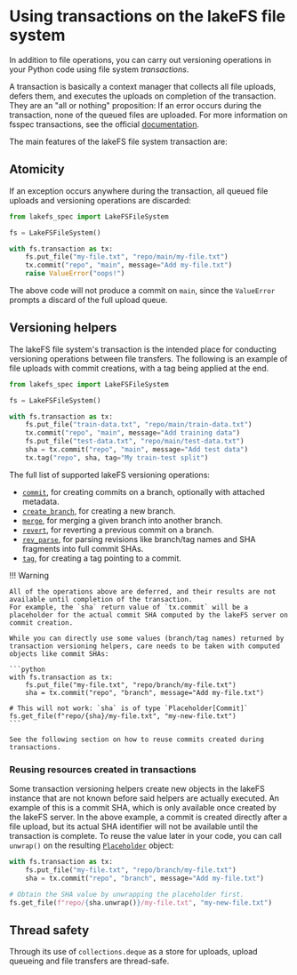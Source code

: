 # Using transactions on the lakeFS file system

In addition to file operations, you can carry out versioning operations in your Python code using file system *transactions*.

A transaction is basically a context manager that collects all file uploads, defers them, and executes the uploads on completion of the transaction.
They are an "all or nothing" proposition: If an error occurs during the transaction, none of the queued files are uploaded.
For more information on fsspec transactions, see the official [documentation](https://filesystem-spec.readthedocs.io/en/latest/features.html#transactions).

The main features of the lakeFS file system transaction are:

## Atomicity

If an exception occurs anywhere during the transaction, all queued file uploads and versioning operations are discarded:

```python
from lakefs_spec import LakeFSFileSystem

fs = LakeFSFileSystem()

with fs.transaction as tx:
    fs.put_file("my-file.txt", "repo/main/my-file.txt")
    tx.commit("repo", "main", message="Add my-file.txt")
    raise ValueError("oops!")
```

The above code will not produce a commit on `main`, since the `ValueError` prompts a discard of the full upload queue. 

## Versioning helpers

The lakeFS file system's transaction is the intended place for conducting versioning operations between file transfers.
The following is an example of file uploads with commit creations, with a tag being applied at the end.

```python
from lakefs_spec import LakeFSFileSystem

fs = LakeFSFileSystem()

with fs.transaction as tx:
    fs.put_file("train-data.txt", "repo/main/train-data.txt")
    tx.commit("repo", "main", message="Add training data")
    fs.put_file("test-data.txt", "repo/main/test-data.txt")
    sha = tx.commit("repo", "main", message="Add test data")
    tx.tag("repo", sha, tag="My train-test split")
```

The full list of supported lakeFS versioning operations:

* [`commit`](../reference/lakefs_spec/transaction.md#lakefs_spec.transaction.LakeFSTransaction.commit), for creating commits on a branch, optionally with attached metadata.
* [`create_branch`](../reference/lakefs_spec/transaction.md#lakefs_spec.transaction.LakeFSTransaction.create_branch), for creating a new branch.
* [`merge`](../reference/lakefs_spec/transaction.md#lakefs_spec.transaction.LakeFSTransaction.merge), for merging a given branch into another branch.
* [`revert`](../reference/lakefs_spec/transaction.md#lakefs_spec.transaction.LakeFSTransaction.revert), for reverting a previous commit on a branch.
* [`rev_parse`](../reference/lakefs_spec/transaction.md#lakefs_spec.transaction.LakeFSTransaction.rev_parse), for parsing revisions like branch/tag names and SHA fragments into full commit SHAs.
* [`tag`](../reference/lakefs_spec/transaction.md#lakefs_spec.transaction.LakeFSTransaction.tag), for creating a tag pointing to a commit.

!!! Warning

    All of the operations above are deferred, and their results are not available until completion of the transaction.
    For example, the `sha` return value of `tx.commit` will be a placeholder for the actual commit SHA computed by the lakeFS server on commit creation.

    While you can directly use some values (branch/tag names) returned by transaction versioning helpers, care needs to be taken with computed objects like commit SHAs:

    ```python
    with fs.transaction as tx:
        fs.put_file("my-file.txt", "repo/branch/my-file.txt")
        sha = tx.commit("repo", "branch", message="Add my-file.txt")
    
    # This will not work: `sha` is of type `Placeholder[Commit]`
    fs.get_file(f"repo/{sha}/my-file.txt", "my-new-file.txt")
    ```
    
    See the following section on how to reuse commits created during transactions. 

### Reusing resources created in transactions

Some transaction versioning helpers create new objects in the lakeFS instance that are not known before said helpers are actually executed.
An example of this is a commit SHA, which is only available once created by the lakeFS server.
In the above example, a commit is created directly after a file upload, but its actual SHA identifier will not be available until the transaction is complete.
To reuse the value later in your code, you can call `unwrap()` on the resulting [`Placeholder`](../reference/lakefs_spec/transaction.md#lakefs_spec.transaction.Placeholder) object:

```python
with fs.transaction as tx:
    fs.put_file("my-file.txt", "repo/branch/my-file.txt")
    sha = tx.commit("repo", "branch", message="Add my-file.txt")

# Obtain the SHA value by unwrapping the placeholder first.
fs.get_file(f"repo/{sha.unwrap()}/my-file.txt", "my-new-file.txt")
```

## Thread safety

Through its use of `collections.deque` as a store for uploads, upload queueing and file transfers are thread-safe.
